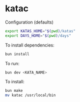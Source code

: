 # katac

Configuration (defaults)
```bash
export KATAS_HOME="$(pwd)/katas"
export DAYS_HOME="$(pwd)/days"
```

To install dependencies:

```bash
bun install
```

To run:

```bash
bun dev <KATA_NAME>
```

To install:
```bash
bun make
mv katac /usr/local/bin
```
